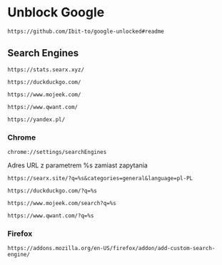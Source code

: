 # Unblock Google
```
https://github.com/Ibit-to/google-unlocked#readme
```


## Search Engines
```
https://stats.searx.xyz/
```
```
https://duckduckgo.com/
```
```
https://www.mojeek.com/
```
```
https://www.qwant.com/
```
```
https://yandex.pl/
```

### Chrome

```
chrome://settings/searchEngines
```

Adres URL z parametrem %s zamiast zapytania

```
https://searx.site/?q=%s&categories=general&language=pl-PL
```
```
https://duckduckgo.com/?q=%s
```
```
https://www.mojeek.com/search?q=%s
```
```
https://www.qwant.com/?q=%s
```

### Firefox

```
https://addons.mozilla.org/en-US/firefox/addon/add-custom-search-engine/
```
